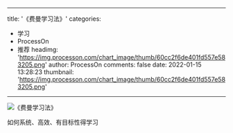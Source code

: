
---
title: '《费曼学习法》'
categories: 
 - 学习
 - ProcessOn
 - 推荐
headimg: 'https://img.processon.com/chart_image/thumb/60cc2f6de401fd557e583205.png'
author: ProcessOn
comments: false
date: 2022-01-15 13:28:23
thumbnail: 'https://img.processon.com/chart_image/thumb/60cc2f6de401fd557e583205.png'
---

<div>   
<img class="thumb" alt="《费曼学习法》" src="https://img.processon.com/chart_image/thumb/60cc2f6de401fd557e583205.png" referrerpolicy="no-referrer">
<p>如何系统、高效、有目标性得学习</p>  
</div>
            